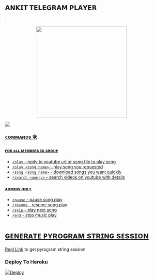 <h2 align="centre">𝗔𝗡𝗞𝗜𝗧 𝗧𝗘𝗟𝗘𝗚𝗥𝗔𝗠 𝗣𝗟𝗔𝗬𝗘𝗥</h2>

.

<p align="center"><a href="https://t.me/chupchap7"><img src="https://telegra.ph/file/9de41f60df9976efd418f.jpg" width="300"></a></p>



<a href="https://t.me/ankitserver"><img src="https://img.shields.io/badge/Join-Group%20Support-blue.svg?style=for-the-badge&logo=Telegram">

### ᴄᴏᴍᴍᴀɴᴅs 🛠
#### ғᴏʀ ᴀʟʟ ᴍᴇᴍʙᴇʀs ɪɴ ɢʀᴏᴜᴘ
- `/play` - reply to youtube url or song file to play song
- `/play <song name>` - play song you requested
- `/song <song name>` - download songs you want quickly
- `/search <query>` - search videos on youtube with details

#### ᴀᴅᴍɪɴs ᴏɴʟʏ
- `/pause` - pause song play
- `/resume` - resume song play
- `/skip` - play next song
- `/end` - stop music play


# ɢᴇɴᴇʀᴀᴛᴇ ᴘʏʀᴏɢʀᴀᴍ sᴛʀɪɴɢ sᴇssɪᴏɴ

[Repl Link](https://replit.com/@AdityaHalder/PyrogramStringSession) to get pyrogram string session


### Deploy To Heroku

[![Deploy](https://www.herokucdn.com/deploy/button.svg)](https://heroku.com/deploy?template=https://github.com/Toxictelegram/MBL)
